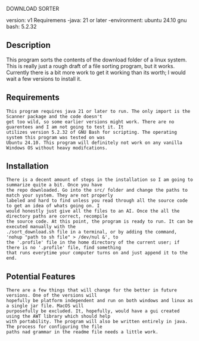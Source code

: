 DOWNLOAD SORTER

version: v1
Requiremens
    -java: 21 or later
    -environment: ubuntu 24.10
        gnu bash: 5.2.32

Description
---
This program sorts the contents of the download folder of a linux system. This is really just a rough draft of a file sorting program, but it works. Currently there is a bit more work to get it working than its worth; I would wait a few versions to install it.
        

    
Requirements
---
    This program requires java 21 or later to run. The only import is the Scanner package and the code doesn't 
    get too wild, so some earlier versions might work. There are no guarentees and I am not going to test it. It 
    utilizes version 5.2.32 of GNU Bash for scripting. The operating system this program was tested on was 
    Ubuntu 24.10. This program will definitely not work on any vanilla Windows OS without heavy modifcations.



Installation
---
    There is a decent amount of steps in the installation so I am going to summarize quite a bit. Once you have 
    the repo downloaded. Go into the src/ folder and change the paths to match your system. They are not properly 
    labeled and hard to find unless you read through all the source code to get an idea of whats going on. I 
    would honestly just give all the files to an AI. Once the all the directory paths are correct, recompile 
    the source code. At this point, the program is ready to run. It can be executed manually with the 
    ./sort_download.sh file in a terminal, or by adding the command, 'nohup "path to sh file" > /dev/nul &', to 
    the '.profile' file in the home directory of the current user; if there is no '.profile' file, find something 
    that runs everytime your computer turns on and just append it to the end.    



Potential Features
---
    There are a few things that will change for the better in future versions. One of the versions will 
    hopefully be platform independent and run on both windows and linux as a single jar file. MacOS will 
    purposefully be excluded. It, hopefully, would have a gui created using the AWT library which should help 
    with portability. The program will also be written entirely in java. The process for configuring the file 
    paths nad grammar in the readme file needs a little work. 
